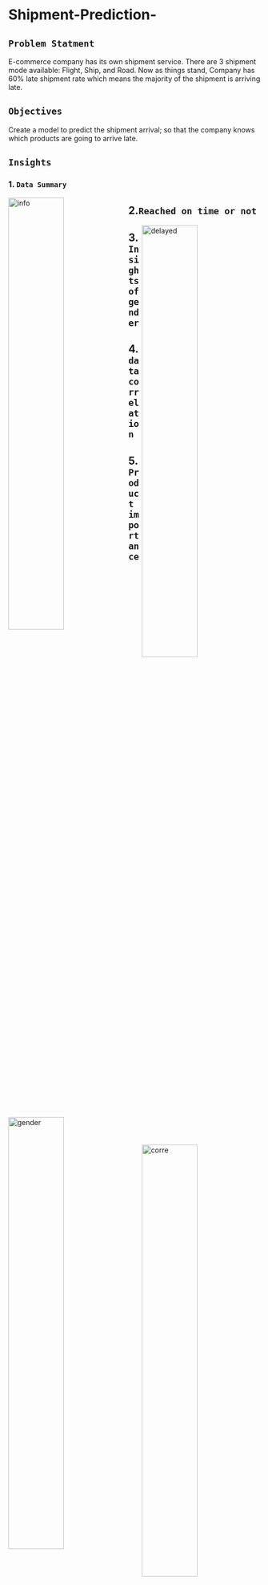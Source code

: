 # Shipment-Prediction-
 ## `Problem Statment`
 E-commerce company has its own shipment service.</b> There are 3 shipment mode available: Flight, Ship, and Road. Now as things stand, Company has 60% late shipment rate which means the majority of the shipment is arriving late.

  
## `Objectives`
Create a model to predict the shipment arrival; so that the company knows which products are going to arrive late.

## `Insights`

### 1. `Data Summary` 
<img align="left" width=47% src="https://user-images.githubusercontent.com/94888819/171609342-6c00179e-7337-459f-a17f-37307dfde178.jpg" alt="info" />

## 2.`Reached on time or not` 
<img align="right" width=47%  src="https://user-images.githubusercontent.com/94888819/171610782-b5ebadb1-1164-44d8-8ad0-7c5e302b2b07.jpg" alt="delayed" />

## 3.`Insights of gender`
<img align="left" width=47%  src="https://user-images.githubusercontent.com/94888819/171611094-cf86cec5-4cc0-4e53-8b4d-cb670718b14d.jpg" alt="gender" />

## 4.`data correlation`  
<img align="right" width=47% src="https://user-images.githubusercontent.com/94888819/171622616-38eb1a41-88a6-40c7-aa5f-e0a5d01a0373.jpg" alt="corre" />

## 5.`Product importance` 
<img width="500" src="https://user-images.githubusercontent.com/94888819/171612209-7e2d86bd-4242-48c1-ba0d-4c997ca7f0e4.jpg" alt="important" />

## `Model Accuracy Comparison` 

| Algorithms  | Accuracy  |
| --- | --- | 
| **Logistic Regression** | **64%** | 
| **Random Forest** | **72%** | 
| **SVM** | **65%** | 

## `Model Deployment`

### ***A. Shipment On time***
<img width=700 src="https://user-images.githubusercontent.com/94888819/171617108-5d113cb2-2c0d-4474-a5e1-b69a5527c2f2.png" alt="ontime" />


### ***B. Shipment Delayed***
<img width=700 src="https://user-images.githubusercontent.com/94888819/171617394-f5961351-5a31-456f-933c-10d5e973b036.png" alt="delayed" />

## `Group Members`
</br>This project is part of Data Science internship in [Excelr](https://learn.excelr.com/login)

Member | Email | LinkedIn |
| --- | --- | --- |
| **Mentor: Neha Ramchandani** | [💌](nehar@gmail.com) | [☺️](https://www.linkedin.com/in/neha-p-a0b36a71/) |
| **Omkar Bhagwat** | [💌](https://mail.google.com/mail/u/0/#inbox?compose=GTvVlcSGMSqpLlKHdJncbTZTdtLhpXqgQSwHCFpfrjfZtHKSSfSsbndnmvKSTbBncQRzXzfTqwgKn) | [🤗](https://www.linkedin.com/in/omkar-bhagwat-64b103230) |
| **Yogita Mishra** | [💌](https://mail.google.com/mail/u/0/#inbox?compose=CllgCJTNqLRFszLcsmmlCThKhwwtPfgTksfpBHzXLnnwjJkSbwStDZHKDMrTdHZPZHrppSzWCZL) |[😄](https://in.linkedin.com/in/yogita-mishra-8487b5161?trk=people-guest_people_search-card&original_referer=https%3A%2F%2Fwww.linkedin.com%2F) |
| **Chitravi Angane** | [💌](https://mail.google.com/mail/u/0/#inbox?compose=DmwnWrRlQHVftJQMlZKhBJjnFWzKGhwxgckCSxwhZWwqZGXCtLNtbnNsZTMjnpmQgcWgVGldKfZQ) | [😎](https://in.linkedin.com/in/chaitravi-angane-a83a9323b) |
